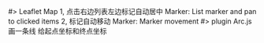 #> Leaflet Map
    1, 点击右边列表左边标记自动居中
        Marker: List marker and pan to clicked items
    2, 标记自动移动
        Marker: Marker movement
#> plugin
    Arc.js 画一条线 给起点坐标和终点坐标